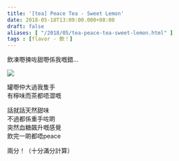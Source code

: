 ```yaml
---
title: '[tea] Peace Tea - Sweet Lemon'
date: 2018-05-18T13:09:00.000+08:00
draft: false
aliases: [ "/2018/05/tea-peace-tea-sweet-lemon.html" ]
tags : [flavor - 飲！]
---
```


飲凍嘢揀咗甜嘢係我嘅錯...  

![](/images/peacelemontea.jpg)

罐嘢仲大過我隻手  
有檸味而茶都唔澀嘅  
  
話就話天然甜味  
不過都係重手咗啲  
突然血糖飆升嘅感覺  
飲完一啲都唔peace  
  
兩分！（十分滿分計算）